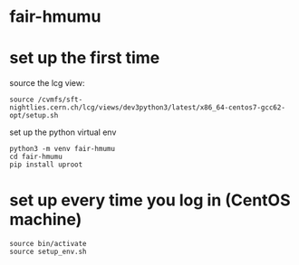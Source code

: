 # fair-hmumu

# set up the first time

source the lcg view:
```
source /cvmfs/sft-nightlies.cern.ch/lcg/views/dev3python3/latest/x86_64-centos7-gcc62-opt/setup.sh
```

set up the python virtual env
```
python3 -m venv fair-hmumu
cd fair-hmumu
pip install uproot
```

# set up every time you log in (CentOS machine)
```
source bin/activate
source setup_env.sh
```
